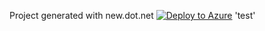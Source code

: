 Project generated with new.dot.net [![Deploy to Azure](http://azuredeploy.net/deploybutton.png)](https://azuredeploy.net/) 'test'
